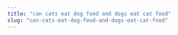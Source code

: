 ```yaml
---
title: "can cats eat dog food and dogs eat cat food"
slug: "can-cats-eat-dog-food-and-dogs-eat-cat-food"
---
```


